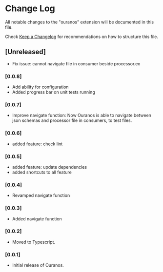 # Change Log

All notable changes to the "ouranos" extension will be documented in this file.

Check [Keep a Changelog](http://keepachangelog.com/) for recommendations on how to structure this file.

## [Unreleased]
- Fix issue: cannot navigate file in consumer beside processor.ex

### [0.0.8]
- Add ability for configuration
- Added progress bar on unit tests running

### [0.0.7]
- Improve navigate function: Now Ouranos is able to navigate between json schemas and processor file in consumers, to test files.

### [0.0.6]
- added feature: check lint

### [0.0.5]
- added feature: update dependencies
- added shortcuts to all feature

### [0.0.4]
- Revamped navigate function

### [0.0.3]
- Added navigate function

### [0.0.2]
- Moved to Typescript.

### [0.0.1]
- Initial release of Ouranos.